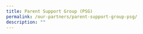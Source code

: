 ```yaml
---
title: Parent Support Group (PSG)
permalink: /our-partners/parent-support-group-psg/
description: ""
---
```


